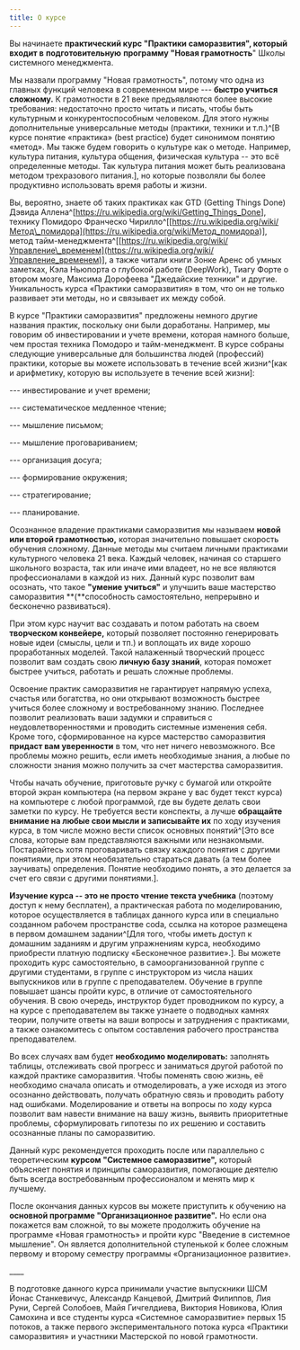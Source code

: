 ```yaml
---
title: О курсе
---
```


Вы начинаете **практический курс "Практики саморазвития", который входит
в** **подготовительную** **программу "Новая грамотность**" Школы
системного менеджмента.

Мы назвали программу "Новая грамотность", потому что одна из главных
функций человека в современном мире --- **быстро учиться сложному.** К
грамотности в 21 веке предъявляются более высокие требования:
недостаточно просто читать и писать, чтобы быть культурным и
конкурентоспособным человеком. Для этого нужны дополнительные
универсальные методы (практики, техники и т.п.)^[В курсе
понятие «практика» (best practice) будет синонимом понятию «метод». Мы
также будем говорить о культуре как о методе. Например, культура
питания, культура общения, физическая культура -- это всё определенные
методы. Так культура питания может быть реализована методом трехразового
питания.], но которые позволяли бы более продуктивно
использовать время работы и жизни.

Вы, вероятно, знаете об таких практиках как GTD (Getting Things Done)
Дэвида
Аллена^[<https://ru.wikipedia.org/wiki/Getting_Things_Done>],
технику Помидоро Франческо
Чирилло^[[https://ru.wikipedia.org/wiki/Метод\_помидора](https://ru.wikipedia.org/wiki/Метод_помидора)],
метод
тайм-менеджмента^[[https://ru.wikipedia.org/wiki/Управление\_временем](https://ru.wikipedia.org/wiki/Управление_временем)],
а также читали книги Зонке Аренс об умных заметках, Кэла Ньюпорта о
глубокой работе (DeepWork), Тиагу Форте о втором мозге, Максима
Дорофеева "Джедайские техники" и другие. Уникальность курса «Практики
саморазвития» в том, что он не только развивает эти методы, но и
связывает их между собой.

В курсе "Практики саморазвития" предложены немного другие названия
практик, поскольку они были доработаны. Например, мы говорим об
инвестировании и учете времени, которая намного больше, чем простая
техника Помодоро и тайм-менеджмент. В курсе собраны следующие
универсальные для большинства людей (профессий) практики, которые вы
можете использовать в течение всей жизни^[как и
арифметику, которую вы используете в течение всей жизни]:

--- инвестирование и учет времени;

--- систематическое медленное чтение;

--- мышление письмом;

--- мышление проговариванием;

--- организация досуга;

--- формирование окружения;

--- стратегирование;

--- планирование.

Осознанное владение практиками саморазвития мы называем **новой или
второй грамотностью,** которая значительно повышает скорость обучения
сложному. Данные методы мы считаем личными практиками культурного
человека 21 века. Каждый человек, начиная со старшего школьного
возраста, так или иначе ими владеет, но не все являются профессионалами
в каждой из них. Данный курс позволит вам осознать, что такое **"умение
учиться"** и улучшить ваше мастерство саморазвития **(**способность
самостоятельно, непрерывно и бесконечно развиваться).

При этом курс научит вас создавать и потом работать на своем
**творческом конвейере,** который позволяет постоянно генерировать новые
идеи (смыслы, цели и тп.) и воплощать их виде хорошо проработанных
моделей. Такой налаженный творческий процесс позволит вам создать свою
**личную базу знаний**, которая поможет быстрее учиться, работать и
решать сложные проблемы.

Освоение практик саморазвития не гарантирует напрямую успеха, счастья
или богатства, но они открывают возможность быстрее учиться более
сложному и востребованному знанию. Последнее позволит реализовать ваши
задумки и справиться с неудовлетворенностями и проводить системные
изменения себя. Кроме того, сформированное на курсе мастерство
саморазвития **придаст вам уверенности** в том, что нет ничего
невозможного. Все проблемы можно решить, если иметь необходимые знания,
а любые по сложности знания можно получить за счет мастерства
саморазвития.

Чтобы начать обучение, приготовьте ручку с бумагой или откройте второй
экран компьютера (на первом экране у вас будет текст курса) на
компьютере с любой программой, где вы будете делать свои заметки по
курсу. Не требуется вести конспекты, а лучше **обращайте внимание на
любые свои мысли и записывайте их** по ходу изучения курса, в том числе
можно вести список основных понятий^[Это все слова,
которые вам представляются важными или незнакомыми. Постарайтесь хотя
проговаривать связку каждого понятия с другими понятиями, при этом
необязательно стараться давать (а тем более заучивать) определения.
Понятие необходимо понять, а это делается за счет его связи с другими
понятиями.].

**Изучение курса -- это не просто чтение текста учебника** (поэтому
доступ к нему бесплатен), а практическая работа по моделированию,
которое осуществляется в таблицах данного курса или в специально
созданном рабочем пространстве coda, ссылка на которое размещена в
первом домашнем задании^[Для того, чтобы иметь доступ к
домашним заданиям и другим упражнениям курса, необходимо приобрести
платную подписку «Бесконечное развитие».]. Вы можете
проходить курс самостоятельно, в самоорганизованной группе с другими
студентами, в группе с инструктором из числа наших выпускников или в
группе с преподавателем. Обучение в группе повышает шансы пройти курс, в
отличие от самостоятельного обучения. В свою очередь, инструктор будет
проводником по курсу, а на курсе с преподавателем вы также узнаете о
подводных камнях теории, получите ответы на ваши вопросы и затруднения с
практиками, а также ознакомитесь с опытом составления рабочего
пространства преподавателем.

Во всех случаях вам будет **необходимо моделировать:** заполнять
таблицы, отслеживать свой прогресс и заниматься другой работой по каждой
практике саморазвития. Чтобы поменять свою жизнь, её необходимо сначала
описать и отмоделировать, а уже исходя из этого осознанно действовать,
получать обратную связь и проводить работу над ошибками. Моделирование и
ответы на вопросы по ходу курса позволит вам навести внимание на вашу
жизнь, выявить приоритетные проблемы, сформулировать гипотезы по их
решению и составить осознанные планы по саморазвитию.

Данный курс рекомендуется проходить после или параллельно с
теоретическим **курсом "Системное саморазвитие",** который объясняет
понятия и принципы саморазвития, помогающие деятелю быть всегда
востребованным профессионалом и менять мир к лучшему.

После окончания данных курсов вы можете приступить к обучению на
**основной программе "Организационное развитие".** Но если она покажется
вам сложной, то вы можете продолжить обучение на программе «Новая
грамотность» и пройти курс "Введение в системное мышление". Он является
дополнительной ступенькой к более сложным первому и второму семестру
программы «Организационное развитие».

\_\_\_\_

В подготовке данного курса принимали участие выпускники ШСМ Йонас
Станкевичус, Александр Канцевой, Дмитрий Филиппов, Лия Руни, Сергей
Солобоев, Майя Гичгелдиева, Виктория Новикова, Юлия Самохина и все
студенты курса «Системное саморазвитие» первых 15 потоков, а также
первого экспериментального потока курса «Практики саморазвития» и
участники Мастерской по новой грамотности.
